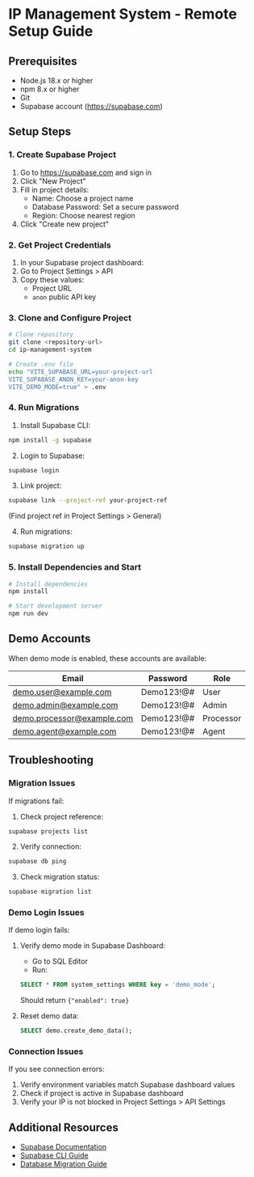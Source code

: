 # IP Management System - Remote Setup Guide

## Prerequisites

- Node.js 18.x or higher
- npm 8.x or higher
- Git
- Supabase account (https://supabase.com)

## Setup Steps

### 1. Create Supabase Project

1. Go to https://supabase.com and sign in
2. Click "New Project"
3. Fill in project details:
   - Name: Choose a project name
   - Database Password: Set a secure password
   - Region: Choose nearest region
4. Click "Create new project"

### 2. Get Project Credentials

1. In your Supabase project dashboard:
2. Go to Project Settings > API
3. Copy these values:
   - Project URL
   - `anon` public API key

### 3. Clone and Configure Project

```bash
# Clone repository
git clone <repository-url>
cd ip-management-system

# Create .env file
echo "VITE_SUPABASE_URL=your-project-url
VITE_SUPABASE_ANON_KEY=your-anon-key
VITE_DEMO_MODE=true" > .env
```

### 4. Run Migrations

1. Install Supabase CLI:
```bash
npm install -g supabase
```

2. Login to Supabase:
```bash
supabase login
```

3. Link project:
```bash
supabase link --project-ref your-project-ref
```
(Find project ref in Project Settings > General)

4. Run migrations:
```bash
supabase migration up
```

### 5. Install Dependencies and Start

```bash
# Install dependencies
npm install

# Start development server
npm run dev
```

## Demo Accounts

When demo mode is enabled, these accounts are available:

| Email | Password | Role |
|-------|----------|------|
| demo.user@example.com | Demo123!@# | User |
| demo.admin@example.com | Demo123!@# | Admin |
| demo.processor@example.com | Demo123!@# | Processor |
| demo.agent@example.com | Demo123!@# | Agent |

## Troubleshooting

### Migration Issues

If migrations fail:

1. Check project reference:
```bash
supabase projects list
```

2. Verify connection:
```bash
supabase db ping
```

3. Check migration status:
```bash
supabase migration list
```

### Demo Login Issues

If demo login fails:

1. Verify demo mode in Supabase Dashboard:
   - Go to SQL Editor
   - Run:
   ```sql
   SELECT * FROM system_settings WHERE key = 'demo_mode';
   ```
   Should return `{"enabled": true}`

2. Reset demo data:
   ```sql
   SELECT demo.create_demo_data();
   ```

### Connection Issues

If you see connection errors:

1. Verify environment variables match Supabase dashboard values
2. Check if project is active in Supabase dashboard
3. Verify your IP is not blocked in Project Settings > API Settings

## Additional Resources

- [Supabase Documentation](https://supabase.com/docs)
- [Supabase CLI Guide](https://supabase.com/docs/reference/cli)
- [Database Migration Guide](https://supabase.com/docs/guides/cli/managing-migrations)